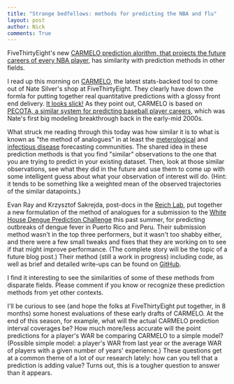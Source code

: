 ```yaml
---
title: "Strange bedfellows: methods for predicting the NBA and flu"
layout: post
author: Nick
comments: True
---
```


FiveThirtyEight's new [CARMELO prediction alorithm, that projects the future careers of every NBA player](http://fivethirtyeight.com/features/how-were-predicting-nba-player-career/), has similarity with prediction methods in other fields.

<!--more-->

I read up this morning on [CARMELO](http://fivethirtyeight.com/features/how-were-predicting-nba-player-career/), the latest stats-backed tool to come out of Nate Silver's shop at FiveThirtyEight. They clearly have down the formla for putting together real quantitative predictions with a glossy front end delivery. [It looks slick!](http://projects.fivethirtyeight.com/carmelo/) As they point out, CARMELO is based on [PECOTA, a similar system for predicting baseball player careers](https://en.wikipedia.org/wiki/PECOTA), which was Nate's first big modeling breakthrough back in the early-mid 2000s. 

What struck me reading through this today was how similar it is to what is known as "the method of analogues" in at least the [meterological](http://ww2010.atmos.uiuc.edu/(Gh)/guides/mtr/fcst/mth/oth.rxml) and [infectious disease](http://www.ncbi.nlm.nih.gov/pubmed/14607808) forecasting communities. The shared idea in these prediction methods is that you find "similar" observations to the one that you are trying to predict in your existing dataset. Then, look at those similar observations, see what they did in the future and use them to come up with some intelligent guess about what your observation of interest will do. (Hint: it tends to be something like a weighted mean of the observed trajectories of the similar datapoints.)

Evan Ray and Krzysztof Sakrejda, post-docs in the [Reich Lab](http://reichlab.github.io), put together a new formulation of the method of analogues for a submission to the [White House Dengue Prediction Challenge](http://predict.phiresearchlab.org/dengue/index.html) this past summer, for predicting outbreaks of dengue fever in Puerto Rico and Peru. Their submission method wasn't in the top three performers, but it wasn't too shabby either, and there were a few small tweaks and fixes that they are working on to see if that might improve performance. (The complete story will be the topic of a future blog post.) Their method (still a work in progress) including code, as well as brief and detailed write-ups can be found on [GitHub](https://github.com/reichlab/dengue-ssr-prediction/).

I find it interesting to see the similarities of some of these methods from disparate fields. Please comment if you know or recognize these prediction methods from yet other contexts. 

I'll be curious to see (and hope the folks at FiveThirtyEight put together, in 8 months) some honest evaluations of these early drafts of CARMELO. At the end of this season, for example, what will the actual CARMELO prediction interval coverages be? How much more/less accurate will the  point predictions for a player's WAR be comparing CARMELO to a simple model? (Possible simple model: a player's WAR from last year or the average WAR of players with a given number of years' experience.) These questions get at a common theme of a lot of our research lately: how can you tell that a prediction is adding value? Turns out, this is a tougher question to answer than it appears. 